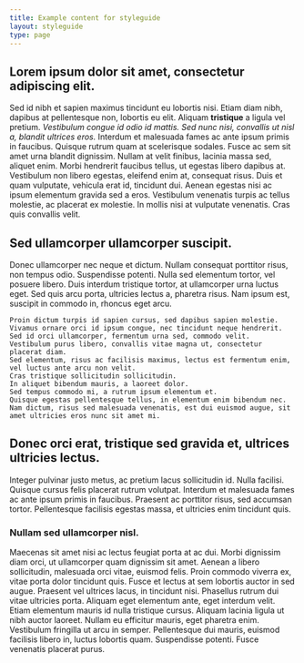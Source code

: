 ```yaml
---
title: Example content for styleguide
layout: styleguide
type: page
---
```

## Lorem ipsum dolor sit amet, consectetur adipiscing elit.

Sed id nibh et sapien maximus tincidunt eu lobortis nisi. Etiam diam nibh, dapibus at pellentesque non, lobortis eu elit. Aliquam **tristique** a ligula vel pretium. _Vestibulum congue id odio id mattis. Sed nunc nisi, convallis ut nisl a, blandit ultrices eros._ Interdum et malesuada fames ac ante ipsum primis in faucibus. Quisque rutrum quam at scelerisque sodales. Fusce ac sem sit amet urna blandit dignissim. Nullam at velit finibus, lacinia massa sed, aliquet enim. Morbi hendrerit faucibus tellus, ut egestas libero dapibus at. Vestibulum non libero egestas, eleifend enim at, consequat risus. Duis et quam vulputate, vehicula erat id, tincidunt dui. Aenean egestas nisi ac ipsum elementum gravida sed a eros. Vestibulum venenatis turpis ac tellus molestie, ac placerat ex molestie. In mollis nisi at vulputate venenatis. Cras quis convallis velit.

## Sed ullamcorper ullamcorper suscipit.

Donec ullamcorper nec neque et dictum. Nullam consequat porttitor risus, non tempus odio. Suspendisse potenti. Nulla sed elementum tortor, vel posuere libero. Duis interdum tristique tortor, at ullamcorper urna luctus eget. Sed quis arcu porta, ultricies lectus a, pharetra risus. Nam ipsum est, suscipit in commodo in, rhoncus eget arcu.

```
Proin dictum turpis id sapien cursus, sed dapibus sapien molestie.
Vivamus ornare orci id ipsum congue, nec tincidunt neque hendrerit.
Sed id orci ullamcorper, fermentum urna sed, commodo velit.
Vestibulum purus libero, convallis vitae magna ut, consectetur placerat diam.
Sed elementum, risus ac facilisis maximus, lectus est fermentum enim, vel luctus ante arcu non velit.
Cras tristique sollicitudin sollicitudin.
In aliquet bibendum mauris, a laoreet dolor.
Sed tempus commodo mi, a rutrum ipsum elementum et.
Quisque egestas pellentesque tellus, in elementum enim bibendum nec.
Nam dictum, risus sed malesuada venenatis, est dui euismod augue, sit amet ultricies eros nunc sit amet mi.
```

## Donec orci erat, tristique sed gravida et, ultrices ultricies lectus.

Integer pulvinar justo metus, ac pretium lacus sollicitudin id. Nulla facilisi. Quisque cursus felis placerat rutrum volutpat. Interdum et malesuada fames ac ante ipsum primis in faucibus. Praesent ac porttitor risus, sed accumsan tortor. Pellentesque facilisis egestas massa, et ultricies enim tincidunt quis.

### Nullam sed ullamcorper nisl.

Maecenas sit amet nisi ac lectus feugiat porta at ac dui. Morbi dignissim diam orci, ut ullamcorper quam dignissim sit amet. Aenean a libero sollicitudin, malesuada orci vitae, euismod felis. Proin commodo viverra ex, vitae porta dolor tincidunt quis. Fusce et lectus at sem lobortis auctor in sed augue. Praesent vel ultrices lacus, in tincidunt nisi. Phasellus rutrum dui vitae ultricies porta. Aliquam eget elementum ante, eget interdum velit. Etiam elementum mauris id nulla tristique cursus. Aliquam lacinia ligula ut nibh auctor laoreet. Nullam eu efficitur mauris, eget pharetra enim. Vestibulum fringilla ut arcu in semper. Pellentesque dui mauris, euismod facilisis libero in, luctus lobortis quam. Suspendisse potenti. Fusce venenatis placerat purus.


